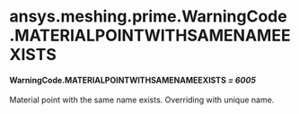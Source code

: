<a id="ansys-meshing-prime-warningcode-materialpointwithsamenameexists"></a>

# ansys.meshing.prime.WarningCode.MATERIALPOINTWITHSAMENAMEEXISTS

<a id="ansys.meshing.prime.WarningCode.MATERIALPOINTWITHSAMENAMEEXISTS"></a>

#### WarningCode.MATERIALPOINTWITHSAMENAMEEXISTS *= 6005*

Material point with the same name exists. Overriding with unique name.

<!-- !! processed by numpydoc !! -->
